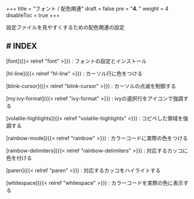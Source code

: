 +++
title = "フォント / 配色関連"
draft = false
pre = "<b>4. </b>"
weight = 4
disableToc = true
+++

設定ファイルを見やすくするための配色関連の設定


## # INDEX

[font]({{< relref "font" >}})
: フォントの設定とインストール

[hl-line]({{< relref "hl-line" >}})
: カーソル行に色をつける

[blink-cursor]({{< relref "blink-cursor" >}})
: カーソルの点滅を制御する

[my:ivy-format]({{< relref "ivy-format" >}})
: ivyの選択行をアイコンで強調する

[volatile-highlights]({{< relref "volatile-highlights" >}})
: コピペした領域を強調する

[rainbow-mode]({{< relref "rainbow" >}})
: カラーコードに実際の色をつける

[rainbow-delimiters]({{< relref "rainbow-delimiters" >}})
: 対応するカッコに色を付ける

[paren]({{< relref "paren" >}})
: 対応するカッコをハイライトする

[whitespace]({{< relref "whitespace" >}})
: カラーコードを実際の色に表示する


